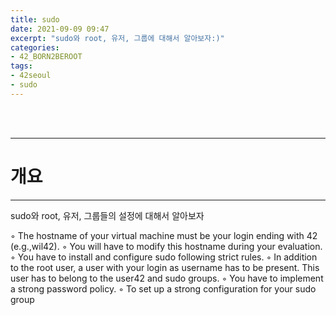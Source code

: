 ```yaml
---
title: sudo
date: 2021-09-09 09:47
excerpt: "sudo와 root, 유저, 그룹에 대해서 알아보자:)"
categories:
- 42_BORN2BEROOT
tags:
- 42seoul
- sudo
---
```



<br />
<br />

---

# 개요

---

sudo와 root, 유저, 그룹들의 설정에 대해서 알아보자

◦ The hostname of your virtual machine must be your login ending with 42 (e.g.,wil42). 
◦ You will have to modify this hostname during your evaluation.
◦ You have to install and configure sudo following strict rules.
◦ In addition to the root user, a user with your login as username has to be present. This user has to belong to the user42 and sudo groups.
◦ You have to implement a strong password policy.
◦ To set up a strong configuration for your sudo group
